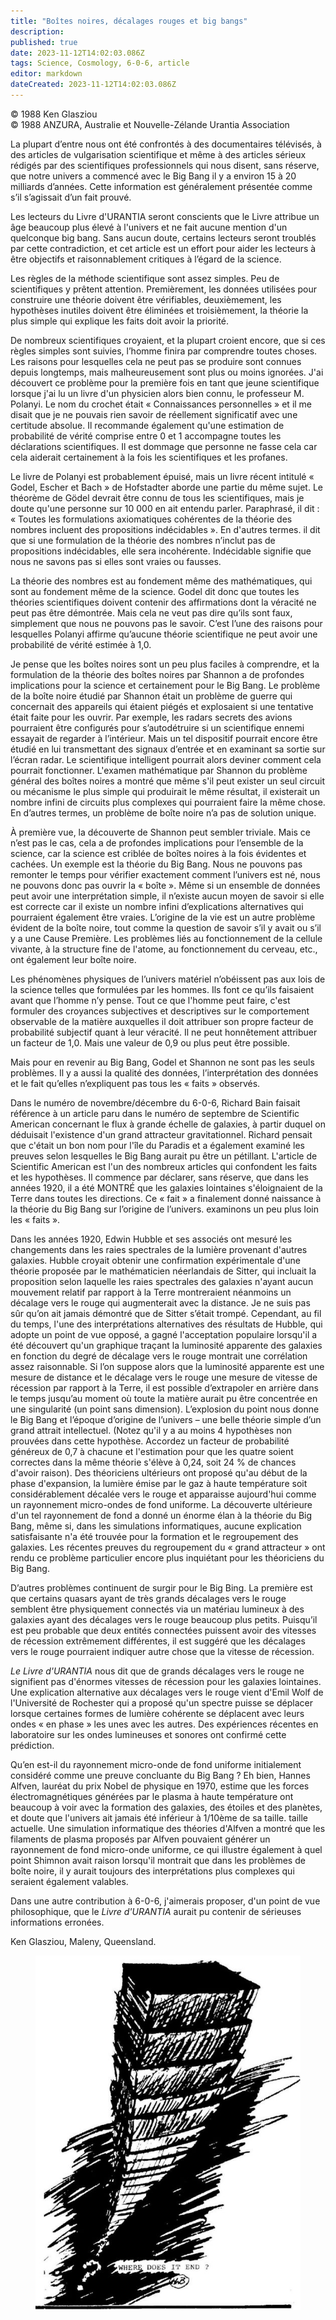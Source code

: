 ```yaml
---
title: "Boîtes noires, décalages rouges et big bangs"
description: 
published: true
date: 2023-11-12T14:02:03.086Z
tags: Science, Cosmology, 6-0-6, article
editor: markdown
dateCreated: 2023-11-12T14:02:03.086Z
---
```


<p class="v-card v-sheet theme--light gray lighten-3 px-2 py-1">© 1988 Ken Glasziou<br>© 1988 ANZURA, Australie et Nouvelle-Zélande Urantia Association</p>


La plupart d’entre nous ont été confrontés à des documentaires télévisés, à des articles de vulgarisation scientifique et même à des articles sérieux rédigés par des scientifiques professionnels qui nous disent, sans réserve, que notre univers a commencé avec le Big Bang il y a environ 15 à 20 milliards d’années. Cette information est généralement présentée comme s’il s’agissait d’un fait prouvé.

Les lecteurs du Livre d'URANTIA seront conscients que le Livre attribue un âge beaucoup plus élevé à l'univers et ne fait aucune mention d'un quelconque big bang. Sans aucun doute, certains lecteurs seront troublés par cette contradiction, et cet article est un effort pour aider les lecteurs à être objectifs et raisonnablement critiques à l’égard de la science.

Les règles de la méthode scientifique sont assez simples. Peu de scientifiques y prêtent attention. Premièrement, les données utilisées pour construire une théorie doivent être vérifiables, deuxièmement, les hypothèses inutiles doivent être éliminées et troisièmement, la théorie la plus simple qui explique les faits doit avoir la priorité.

De nombreux scientifiques croyaient, et la plupart croient encore, que si ces règles simples sont suivies, l’homme finira par comprendre toutes choses. Les raisons pour lesquelles cela ne peut pas se produire sont connues depuis longtemps, mais malheureusement sont plus ou moins ignorées. J'ai découvert ce problème pour la première fois en tant que jeune scientifique lorsque j'ai lu un livre d'un physicien alors bien connu, le professeur M. Polanyi. Le nom du crochet était « Connaissances personnelles » et il me disait que je ne pouvais rien savoir de réellement significatif avec une certitude absolue. Il recommande également qu'une estimation de probabilité de vérité comprise entre 0 et 1 accompagne toutes les déclarations scientifiques. Il est dommage que personne ne fasse cela car cela aiderait certainement à la fois les scientifiques et les profanes.

Le livre de Polanyi est probablement épuisé, mais un livre récent intitulé « Godel, Escher et Bach » de Hofstadter aborde une partie du même sujet. Le théorème de Gödel devrait être connu de tous les scientifiques, mais je doute qu'une personne sur 10 000 en ait entendu parler. Paraphrasé, il dit : « Toutes les formulations axiomatiques cohérentes de la théorie des nombres incluent des propositions indécidables ». En d'autres termes. il dit que si une formulation de la théorie des nombres n’inclut pas de propositions indécidables, elle sera incohérente. Indécidable signifie que nous ne savons pas si elles sont vraies ou fausses.

La théorie des nombres est au fondement même des mathématiques, qui sont au fondement même de la science. Godel dit donc que toutes les théories scientifiques doivent contenir des affirmations dont la véracité ne peut pas être démontrée. Mais cela ne veut pas dire qu’ils sont faux, simplement que nous ne pouvons pas le savoir. C’est l’une des raisons pour lesquelles Polanyi affirme qu’aucune théorie scientifique ne peut avoir une probabilité de vérité estimée à 1,0.

Je pense que les boîtes noires sont un peu plus faciles à comprendre, et la formulation de la théorie des boîtes noires par Shannon a de profondes implications pour la science et certainement pour le Big Bang. Le problème de la boîte noire étudié par Shannon était un problème de guerre qui concernait des appareils qui étaient piégés et explosaient si une tentative était faite pour les ouvrir. Par exemple, les radars secrets des avions pourraient être configurés pour s’autodétruire si un scientifique ennemi essayait de regarder à l’intérieur. Mais un tel dispositif pourrait encore être étudié en lui transmettant des signaux d’entrée et en examinant sa sortie sur l’écran radar. Le scientifique intelligent pourrait alors deviner comment cela pourrait fonctionner. L'examen mathématique par Shannon du problème général des boîtes noires a montré que même s'il peut exister un seul circuit ou mécanisme le plus simple qui produirait le même résultat, il existerait un nombre infini de circuits plus complexes qui pourraient faire la même chose. En d’autres termes, un problème de boîte noire n’a pas de solution unique.

À première vue, la découverte de Shannon peut sembler triviale. Mais ce n’est pas le cas, cela a de profondes implications pour l’ensemble de la science, car la science est criblée de boîtes noires à la fois évidentes et cachées. Un exemple est la théorie du Big Bang. Nous ne pouvons pas remonter le temps pour vérifier exactement comment l’univers est né, nous ne pouvons donc pas ouvrir la « boîte ». Même si un ensemble de données peut avoir une interprétation simple, il n’existe aucun moyen de savoir si elle est correcte car il existe un nombre infini d’explications alternatives qui pourraient également être vraies. L’origine de la vie est un autre problème évident de la boîte noire, tout comme la question de savoir s’il y avait ou s’il y a une Cause Première. Les problèmes liés au fonctionnement de la cellule vivante, à la structure fine de l'atome, au fonctionnement du cerveau, etc., ont également leur boîte noire.

Les phénomènes physiques de l’univers matériel n’obéissent pas aux lois de la science telles que formulées par les hommes. Ils font ce qu’ils faisaient avant que l’homme n’y pense. Tout ce que l'homme peut faire, c'est formuler des croyances subjectives et descriptives sur le comportement observable de la matière auxquelles il doit attribuer son propre facteur de probabilité subjectif quant à leur véracité. Il ne peut honnêtement attribuer un facteur de 1,0. Mais une valeur de 0,9 ou plus peut être possible.

Mais pour en revenir au Big Bang, Godel et Shannon ne sont pas les seuls problèmes. Il y a aussi la qualité des données, l’interprétation des données et le fait qu’elles n’expliquent pas tous les « faits » observés.

Dans le numéro de novembre/décembre du 6-0-6, Richard Bain faisait référence à un article paru dans le numéro de septembre de Scientific American concernant le flux à grande échelle de galaxies, à partir duquel on déduisait l'existence d'un grand attracteur gravitationnel. Richard pensait que c'était un bon nom pour l'île du Paradis et a également examiné les preuves selon lesquelles le Big Bang aurait pu être un pétillant. L'article de Scientific American est l'un des nombreux articles qui confondent les faits et les hypothèses. Il commence par déclarer, sans réserve, que dans les années 1920, il a été MONTRÉ que les galaxies lointaines s'éloignaient de la Terre dans toutes les directions. Ce « fait » a finalement donné naissance à la théorie du Big Bang sur l’origine de l’univers. examinons un peu plus loin les « faits ».

Dans les années 1920, Edwin Hubble et ses associés ont mesuré les changements dans les raies spectrales de la lumière provenant d'autres galaxies. Hubble croyait obtenir une confirmation expérimentale d'une théorie proposée par le mathématicien néerlandais de Sitter, qui incluait la proposition selon laquelle les raies spectrales des galaxies n'ayant aucun mouvement relatif par rapport à la Terre montreraient néanmoins un décalage vers le rouge qui augmenterait avec la distance. Je ne suis pas sûr qu’on ait jamais démontré que de Sitter s’était trompé. Cependant, au fil du temps, l'une des interprétations alternatives des résultats de Hubble, qui adopte un point de vue opposé, a gagné l'acceptation populaire lorsqu'il a été découvert qu'un graphique traçant la luminosité apparente des galaxies en fonction du degré de décalage vers le rouge montrait une corrélation assez raisonnable. Si l’on suppose alors que la luminosité apparente est une mesure de distance et le décalage vers le rouge une mesure de vitesse de récession par rapport à la Terre, il est possible d’extrapoler en arrière dans le temps jusqu’au moment où toute la matière aurait pu être concentrée en une singularité (un point sans dimension). L’explosion du point nous donne le Big Bang et l’époque d’origine de l’univers – une belle théorie simple d’un grand attrait intellectuel. (Notez qu'il y a au moins 4 hypothèses non prouvées dans cette hypothèse. Accordez un facteur de probabilité généreux de 0,7 à chacune et l'estimation pour que les quatre soient correctes dans la même théorie s'élève à 0,24, soit 24 % de chances d'avoir raison). Des théoriciens ultérieurs ont proposé qu'au début de la phase d'expansion, la lumière émise par le gaz à haute température soit considérablement décalée vers le rouge et apparaisse aujourd'hui comme un rayonnement micro-ondes de fond uniforme. La découverte ultérieure d'un tel rayonnement de fond a donné un énorme élan à la théorie du Big Bang, même si, dans les simulations informatiques, aucune explication satisfaisante n'a été trouvée pour la formation et le regroupement des galaxies. Les récentes preuves du regroupement du « grand attracteur » ont rendu ce problème particulier encore plus inquiétant pour les théoriciens du Big Bang.

D’autres problèmes continuent de surgir pour le Big Bing. La première est que certains quasars ayant de très grands décalages vers le rouge semblent être physiquement connectés via un matériau lumineux à des galaxies ayant des décalages vers le rouge beaucoup plus petits. Puisqu’il est peu probable que deux entités connectées puissent avoir des vitesses de récession extrêmement différentes, il est suggéré que les décalages vers le rouge pourraient indiquer autre chose que la vitesse de récession.

_Le Livre d'URANTIA_ nous dit que de grands décalages vers le rouge ne signifient pas d'énormes vitesses de récession pour les galaxies lointaines. Une explication alternative aux décalages vers le rouge vient d'Emil Wolf de l'Université de Rochester qui a proposé qu'un spectre puisse se déplacer lorsque certaines formes de lumière cohérente se déplacent avec leurs ondes « en phase » les unes avec les autres. Des expériences récentes en laboratoire sur les ondes lumineuses et sonores ont confirmé cette prédiction.

Qu’en est-il du rayonnement micro-onde de fond uniforme initialement considéré comme une preuve concluante du Big Bang ? Eh bien, Hannes Alfven, lauréat du prix Nobel de physique en 1970, estime que les forces électromagnétiques générées par le plasma à haute température ont beaucoup à voir avec la formation des galaxies, des étoiles et des planètes, et doute que l'univers ait jamais été inférieur à 1/10ème de sa taille. taille actuelle. Une simulation informatique des théories d'Alfven a montré que les filaments de plasma proposés par Alfven pouvaient générer un rayonnement de fond micro-onde uniforme, ce qui illustre également à quel point Shimnon avait raison lorsqu'il montrait que dans les problèmes de boîte noire, il y aurait toujours des interprétations plus complexes qui seraient également valables.

Dans une autre contribution à 6-0-6, j'aimerais proposer, d'un point de vue philosophique, que le _Livre d'URANTIA_ aurait pu contenir de sérieuses informations erronées.

Ken Glasziou, Maleny, Queensland.

<figure id="Figure_2" class="image urantiapedia" alt="end">
<img src="/image/article/606/end.jpg">
</figure>

